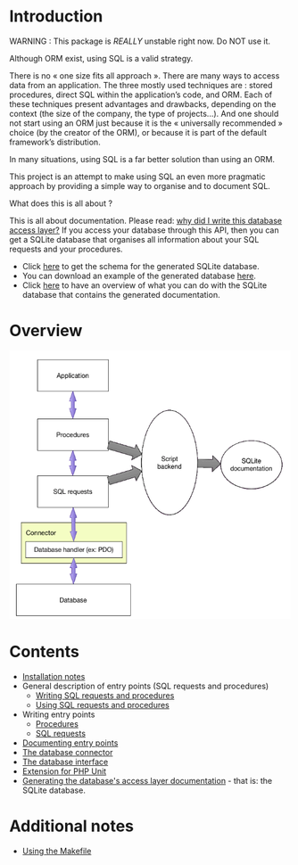 # Introduction


WARNING : This package is _REALLY_ unstable right now. Do NOT use it. 


Although ORM exist, using SQL is a valid strategy.

There is no « one size fits all approach ».
There are many ways to access data from an application.
The three mostly used techniques are : stored procedures, direct SQL within the application’s code, and ORM.
Each of these techniques present advantages and drawbacks, depending on the context (the size of the company, the type of projects...). 
And one should not start using an ORM just because it is the « universally recommended » choice (by the creator of the ORM), or because it is part of the default framework’s distribution.

In many situations, using SQL is a far better solution than using an ORM. 

This project is an attempt to make using SQL an even more pragmatic approach by providing a simple way to organise and to document SQL.

What does this is all about ?

This is all about documentation. Please read: [why did I write this database access layer?](https://github.com/dbeurive/backend/blob/master/doc/WHY.md)
If you access your database through this API, then you can get a SQLite database that organises all information about your SQL requests and your procedures.

* Click [here](https://github.com/dbeurive/backend/blob/master/src/Database/Doc/schema.php) to get the schema for the generated SQLite database.
* You can download an example of the generated database [here](https://github.com/dbeurive/backend/blob/master/tests/cache/mysql_doc.sqlite).
* Click [here](https://github.com/dbeurive/backend/blob/master/doc/SQLITE_USAGE.md) to have an overview of what you can do with the SQLite database that contains the generated documentation.

# Overview

![Generic overview](https://github.com/dbeurive/backend/blob/master/doc/overview.png)

# Contents

* [Installation notes](https://github.com/dbeurive/backend/blob/master/doc/INSTALL.md)
* General description of entry points (SQL requests and procedures)
  * [Writing SQL requests and procedures](https://github.com/dbeurive/backend/blob/master/src/Database/Entrypoints/README.md)
  * [Using SQL requests and procedures](https://github.com/dbeurive/backend/blob/master/src/Database/Entrypoints/Application/README.md)
* Writing entry points
  * [Procedures](https://github.com/dbeurive/backend/blob/master/src/Database/Entrypoints/Application/Procedure/README.md)
  * [SQL requests](https://github.com/dbeurive/backend/blob/master/src/Database/Entrypoints/Application/Sql/README.md)
* [Documenting entry points](https://github.com/dbeurive/backend/blob/master/src/Database/Entrypoints/Description/README.md)
* [The database connector](https://github.com/dbeurive/backend/blob/master/src/Database/Connector/README.md)
* [The database interface](https://github.com/dbeurive/backend/blob/master/src/Database/README.md)
* [Extension for PHP Unit](https://github.com/dbeurive/backend/tree/master/src/Phpunit)
* [Generating the database's access layer documentation](https://github.com/dbeurive/backend/blob/master/src/Cli/Bin/README.md) - that is: the SQLite database.

# Additional notes

* [Using the Makefile](https://github.com/dbeurive/backend/blob/master/doc/MAKEFILE.md)







 
 




 